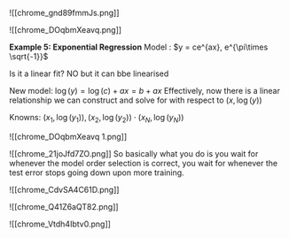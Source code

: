 ![[chrome_gnd89fmmJs.png]]

![[chrome_DOqbmXeavq.png]]

**Example 5: Exponential Regression**
Model : $y = ce^{ax}, e^{\pi\times \sqrt{-1}}$

Is it a linear fit?
NO but it can bbe linearised

New model: 
$\log(y) = \log(c) + a x = b + a x$
Effectively, now there is a linear relationship we can construct and solve for with respect to $(x, \log(y))$ 

Knowns:  $(x_1, \log(y_1)), (x_2, \log(y_2)) \cdot (x_N, \log(y_N))$


![[chrome_DOqbmXeavq 1.png]]

![[chrome_21joJfd7ZO.png]]
So basically what you do is you wait for whenever the model order selection is correct, you wait for whenever the test error stops going down upon more training. 


![[chrome_CdvSA4C61D.png]]

![[chrome_Q41Z6aQT82.png]]

![[chrome_Vtdh4Ibtv0.png]]



